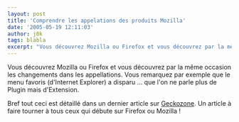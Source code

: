 ```yaml
---
layout: post
title: 'Comprendre les appelations des produits Mozilla'
date: '2005-05-19 12:11:03'
author: j0k
tags: blabla
excerpt: "Vous découvrez Mozilla ou Firefox et vous découvrez par la même occasion les changements dans les appellations.      Vous remarquez par exemple que le menu favoris (d'Internet Explorer) a disparu ... que l'on ne parle plus de Plugin mais d'Extension.  \n  \nBref tout ceci est détaillé dans un dernier article sur      …"
---
```



Vous découvrez Mozilla ou Firefox et vous découvrez par la même occasion les changements dans les appellations.
Vous remarquez par exemple que le menu favoris (d'Internet Explorer) a disparu ... que l'on ne parle plus de Plugin mais d'Extension.

Bref tout ceci est détaillé dans un dernier article sur [Geckozone](http://www.geckozone.org/articles/2005/05/18/88--vulgarisation-des-appellations-sous-mozilla).   Un article à faire tourner à tous ceux qui débute sur Firefox ou Mozilla !
